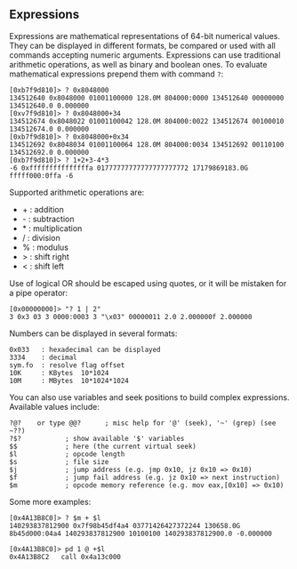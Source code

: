## Expressions

Expressions are mathematical representations of 64-bit numerical values.
They can be displayed in different formats, be compared or used with all commands
accepting numeric arguments. Expressions can use traditional arithmetic operations,
as well as binary and boolean ones.
To evaluate mathematical expressions prepend them with command `?`:
```
[0xb7f9d810]> ? 0x8048000
134512640 0x8048000 01001100000 128.0M 804000:0000 134512640 00000000 134512640.0 0.000000
[0xv7f9d810]> ? 0x8048000+34
134512674 0x8048022 01001100042 128.0M 804000:0022 134512674 00100010 134512674.0 0.000000
[0xb7f9d810]> ? 0x8048000+0x34
134512692 0x8048034 01001100064 128.0M 804000:0034 134512692 00110100 134512692.0 0.000000
[0xb7f9d810]> ? 1+2+3-4*3
-6 0xfffffffffffffffa 01777777777777777777772 17179869183.0G fffff000:0ffa -6
```
Supported arithmetic operations are:

 *   \+ : addition
 *   \- : subtraction
 *   \* : multiplication
 *   / : division
 *   % : modulus
 *   \> : shift right
 *   < : shift left

Use of logical OR should be escaped using quotes, or it will be mistaken for a pipe operator:
```
[0x00000000]> "? 1 | 2"
3 0x3 03 3 0000:0003 3 "\x03" 00000011 2.0 2.000000f 2.000000
```
Numbers can be displayed in several formats:
```
0x033   : hexadecimal can be displayed
3334    : decimal
sym.fo  : resolve flag offset
10K     : KBytes  10*1024
10M     : MBytes  10*1024*1024
```

You can also use variables and seek positions to build complex expressions. Available values include:
```
?@?    or type @@?      ; misc help for '@' (seek), '~' (grep) (see ~??)
?$?           ; show available '$' variables
$$            ; here (the current virtual seek)
$l            ; opcode length
$s            ; file size
$j            ; jump address (e.g. jmp 0x10, jz 0x10 => 0x10)
$f            ; jump fail address (e.g. jz 0x10 => next instruction)
$m            ; opcode memory reference (e.g. mov eax,[0x10] => 0x10)
```
Some more examples:
```
[0x4A13B8C0]> ? $m + $l
140293837812900 0x7f98b45df4a4 03771426427372244 130658.0G 8b45d000:04a4 140293837812900 10100100 140293837812900.0 -0.000000
```
```
[0x4A13B8C0]> pd 1 @ +$l
0x4A13B8C2   call 0x4a13c000
```
